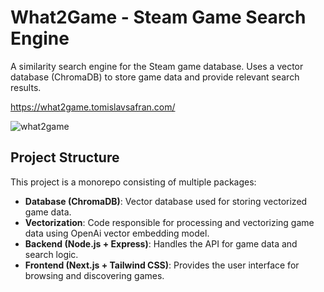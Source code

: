 # What2Game - Steam Game Search Engine

A similarity search engine for the Steam game database. Uses a vector database (ChromaDB) to store game data and provide relevant search results.

https://what2game.tomislavsafran.com/

![what2game](https://github.com/user-attachments/assets/c8c01b47-5c18-4924-87ed-4939b9f9c567)

## Project Structure

This project is a monorepo consisting of multiple packages:
- **Database (ChromaDB)**: Vector database used for storing vectorized game data.
- **Vectorization**: Code responsible for processing and vectorizing game data using OpenAi vector embedding model.
- **Backend (Node.js + Express)**: Handles the API for game data and search logic.
- **Frontend (Next.js + Tailwind CSS)**: Provides the user interface for browsing and discovering games.
